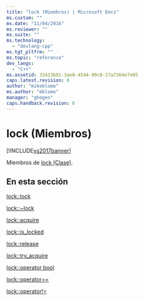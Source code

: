```yaml
---
title: "lock (Miembros) | Microsoft Docs"
ms.custom: ""
ms.date: "11/04/2016"
ms.reviewer: ""
ms.suite: ""
ms.technology: 
  - "devlang-cpp"
ms.tgt_pltfrm: ""
ms.topic: "reference"
dev_langs: 
  - "C++"
ms.assetid: 33413b81-3ae8-4544-99c8-27a7364e7e05
caps.latest.revision: 6
author: "mikeblome"
ms.author: "mblome"
manager: "ghogen"
caps.handback.revision: 6
---
```

# lock (Miembros)
[!INCLUDE[vs2017banner](../assembler/inline/includes/vs2017banner.md)]

Miembros de [lock \(Clase\)](../dotnet/lock-class.md).  
  
## En esta sección  
 [lock::lock](../dotnet/lock-lock.md)  
  
 [lock::~lock](../dotnet/lock-tilde-lock.md)  
  
 [lock::acquire](../dotnet/lock-acquire.md)  
  
 [lock::is\_locked](../dotnet/lock-is-locked.md)  
  
 [lock::release](../dotnet/lock-release.md)  
  
 [lock::try\_acquire](../dotnet/lock-try-acquire.md)  
  
 [lock::operator bool](../dotnet/lock-operator-bool.md)  
  
 [lock::operator\=\=](../dotnet/lock-operator-equality.md)  
  
 [lock::operator\!\=](../dotnet/lock-operator-inequality.md)